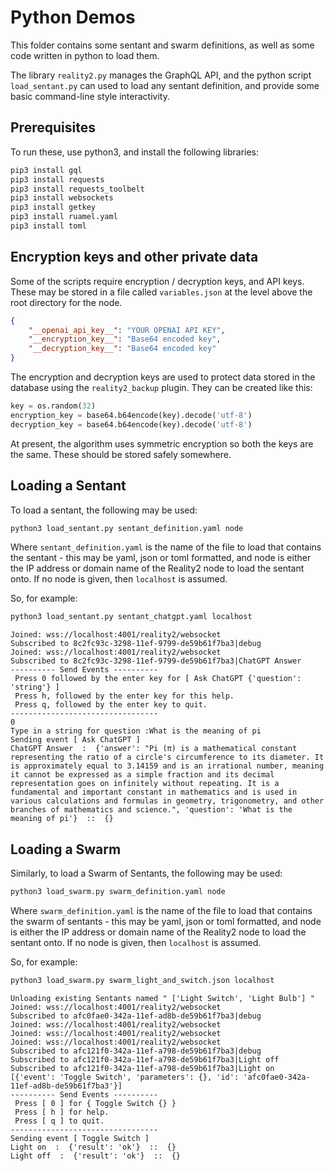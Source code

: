 # Python Demos

This folder contains some sentant and swarm definitions, as well as some code written in python to load them.

The library `reality2.py` manages the GraphQL API, and the python script `load_sentant.py` can used to load any sentant definition, and provide some basic command-line style interactivity.

## Prerequisites

To run these, use python3, and install the following libraries:

```bash
pip3 install gql
pip3 install requests
pip3 install requests_toolbelt
pip3 install websockets
pip3 install getkey
pip3 install ruamel.yaml
pip3 install toml
```

## Encryption keys and other private data

Some of the scripts require encryption / decryption keys, and API keys.  These may be stored in a file called `variables.json` at the level above the root directory for the node.

```json
{
    "__openai_api_key__": "YOUR OPENAI API KEY",
    "__encryption_key__": "Base64 encoded key",
    "__decryption_key__": "Base64 encoded key"
}
```

The encryption and decryption keys are used to protect data stored in the database using the `reality2_backup` plugin.  They can be created like this:

```python
key = os.random(32)
encryption_key = base64.b64encode(key).decode('utf-8')
decryption_key = base64.b64encode(key).decode('utf-8')
```

At present, the algorithm uses symmetric encryption so both the keys are the same.  These should be stored safely somewhere.

## Loading a Sentant

To load a sentant, the following may be used:

```bash
python3 load_sentant.py sentant_definition.yaml node
```

Where `sentant_definition.yaml` is the name of the file to load that contains the sentant - this may be yaml, json or toml formatted, and node is either the IP address or domain name of the Reality2 node to load the sentant onto.  If no node is given, then `localhost` is assumed.

So, for example:
```bash
python3 load_sentant.py sentant_chatgpt.yaml localhost
```
```text
Joined: wss://localhost:4001/reality2/websocket
Subscribed to 8c2fc93c-3298-11ef-9799-de59b61f7ba3|debug
Joined: wss://localhost:4001/reality2/websocket
Subscribed to 8c2fc93c-3298-11ef-9799-de59b61f7ba3|ChatGPT Answer
---------- Send Events ----------
 Press 0 followed by the enter key for [ Ask ChatGPT {'question': 'string'} ]
 Press h, followed by the enter key for this help.
 Press q, followed by the enter key to quit.
---------------------------------
0
Type in a string for question :What is the meaning of pi 
Sending event [ Ask ChatGPT ]
ChatGPT Answer  :  {'answer': "Pi (π) is a mathematical constant representing the ratio of a circle's circumference to its diameter. It is approximately equal to 3.14159 and is an irrational number, meaning it cannot be expressed as a simple fraction and its decimal representation goes on infinitely without repeating. It is a fundamental and important constant in mathematics and is used in various calculations and formulas in geometry, trigonometry, and other branches of mathematics and science.", 'question': 'What is the meaning of pi'}  ::  {}
```

## Loading a Swarm

Similarly, to load a Swarm of Sentants, the following may be used:

```bash
python3 load_swarm.py swarm_definition.yaml node
```

Where `swarm_definition.yaml` is the name of the file to load that contains the swarm of sentants - this may be yaml, json or toml formatted, and node is either the IP address or domain name of the Reality2 node to load the sentant onto.  If no node is given, then `localhost` is assumed.

So, for example:
```bash
python3 load_swarm.py swarm_light_and_switch.json localhost
```

```text
Unloading existing Sentants named " ['Light Switch', 'Light Bulb'] "
Joined: wss://localhost:4001/reality2/websocket
Subscribed to afc0fae0-342a-11ef-ad8b-de59b61f7ba3|debug
Joined: wss://localhost:4001/reality2/websocket
Joined: wss://localhost:4001/reality2/websocket
Joined: wss://localhost:4001/reality2/websocket
Subscribed to afc121f0-342a-11ef-a798-de59b61f7ba3|debug
Subscribed to afc121f0-342a-11ef-a798-de59b61f7ba3|Light off
Subscribed to afc121f0-342a-11ef-a798-de59b61f7ba3|Light on
[{'event': 'Toggle Switch', 'parameters': {}, 'id': 'afc0fae0-342a-11ef-ad8b-de59b61f7ba3'}]
---------- Send Events ----------
 Press [ 0 ] for { Toggle Switch {} }
 Press [ h ] for help.
 Press [ q ] to quit.
---------------------------------
Sending event [ Toggle Switch ]
Light on  :  {'result': 'ok'}  ::  {}
Light off  :  {'result': 'ok'}  ::  {}
```
